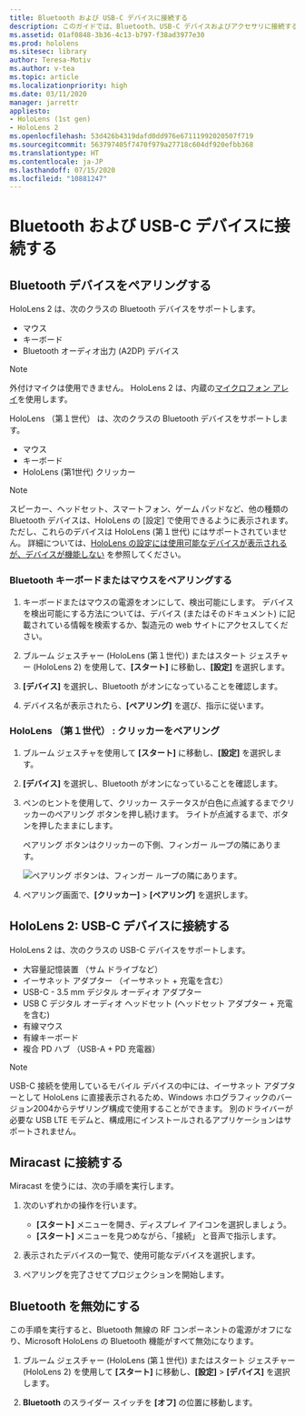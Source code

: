 ```yaml
---
title: Bluetooth および USB-C デバイスに接続する
description: このガイドでは、Bluetooth、USB-C デバイスおよびアクセサリに接続する方法について説明します。
ms.assetid: 01af0848-3b36-4c13-b797-f38ad3977e30
ms.prod: hololens
ms.sitesec: library
author: Teresa-Motiv
ms.author: v-tea
ms.topic: article
ms.localizationpriority: high
ms.date: 03/11/2020
manager: jarrettr
appliesto:
- HoloLens (1st gen)
- HoloLens 2
ms.openlocfilehash: 53d426b4319dafd0dd976e67111992020507f719
ms.sourcegitcommit: 563797405f7470f979a27718c604df920efbb368
ms.translationtype: HT
ms.contentlocale: ja-JP
ms.lasthandoff: 07/15/2020
ms.locfileid: "10881247"
---
```

# Bluetooth および USB-C デバイスに接続する

## Bluetooth デバイスをペアリングする

HoloLens 2 は、次のクラスの Bluetooth デバイスをサポートします。

- マウス
- キーボード
- Bluetooth オーディオ出力 (A2DP) デバイス

> [!NOTE]
> 外付けマイクは使用できません。 HoloLens 2 は、内蔵の[マイクロフォン アレイ](hololens2-hardware.md#audio-and-speech)を使用します。

HoloLens （第１世代） は、次のクラスの Bluetooth デバイスをサポートします。

- マウス
- キーボード
- HoloLens (第1世代) クリッカー

> [!NOTE]
> スピーカー、ヘッドセット、スマートフォン、ゲーム パッドなど、他の種類の Bluetooth デバイスは、HoloLens の [設定] で使用できるように表示されます。 ただし、これらのデバイスは HoloLens (第１世代) にはサポートされていません。 詳細については、[HoloLens の設定には使用可能なデバイスが表示されるが、デバイスが機能しない](hololens-FAQ.md#hololens-settings-lists-devices-as-available-but-the-devices-dont-work) を参照してください。

### Bluetooth キーボードまたはマウスをペアリングする

1. キーボードまたはマウスの電源をオンにして、検出可能にします。 デバイスを検出可能にする方法については、デバイス (またはそのドキュメント) に記載されている情報を検索するか、製造元の web サイトにアクセスしてください。

1. ブルーム ジェスチャー (HoloLens (第１世代）) またはスタート ジェスチャー (HoloLens 2) を使用して、**[スタート]** に移動し、**[設定]** を選択します。

1. **[デバイス]** を選択し、Bluetooth がオンになっていることを確認します。  

1. デバイス名が表示されたら、**[ペアリング]** を選び、指示に従います。

### HoloLens （第１世代） : クリッカーをペアリング

1. ブルーム ジェスチャを使用して **[スタート]** に移動し、**[設定]** を選択します。

1. **[デバイス]** を選択し、Bluetooth がオンになっていることを確認します。

1. ペンのヒントを使用して、クリッカー ステータスが白色に点滅するまでクリッカーのペアリング ボタンを押し続けます。 ライトが点滅するまで、ボタンを押したままにします。  

   ペアリング ボタンはクリッカーの下側、フィンガー ループの隣にあります。
   
   ![ペアリング ボタンは、フィンガー ループの隣にあります。](images/use-hololens-clicker-1.png)
   
1. ペアリング画面で、**[クリッカー]** > **[ペアリング]** を選択します。

## HoloLens 2: USB-C デバイスに接続する

HoloLens 2 は、次のクラスの USB-C デバイスをサポートします。

- 大容量記憶装置 （サム ドライブなど）
- イーサネット アダプター （イーサネット + 充電を含む）
- USB-C - 3.5 mm デジタル オーディオ アダプター
- USB C デジタル オーディオ ヘッドセット (ヘッドセット アダプター + 充電を含む)
- 有線マウス
- 有線キーボード
- 複合 PD ハブ （USB-A + PD 充電器）

> [!NOTE]
> USB-C 接続を使用しているモバイル デバイスの中には、イーサネット アダプターとして HoloLens に直接表示されるため、Windows ホログラフィックのバージョン2004からテザリング構成で使用することができます。 別のドライバーが必要な USB LTE モデムと、構成用にインストールされるアプリケーションはサポートされません。

## Miracast に接続する

Miracast を使うには、次の手順を実行します。

1. 次のいずれかの操作を行います。  

   - **[スタート]** メニューを開き、ディスプレイ アイコンを選択しましょう。
   - **[スタート]** メニューを見つめながら、「接続」 と音声で指示します。  

1. 表示されたデバイスの一覧で、使用可能なデバイスを選択します。

1. ペアリングを完了させてプロジェクションを開始します。

## Bluetooth を無効にする

この手順を実行すると、Bluetooth 無線の RF コンポーネントの電源がオフになり、Microsoft HoloLens の Bluetooth 機能がすべて無効になります。

1. ブルーム ジェスチャー (HoloLens (第１世代)) またはスタート ジェスチャー (HoloLens 2) を使用して **[スタート]** に移動し、**[設定]**  > **[デバイス]** を選択します。

1. **Bluetooth** のスライダー スイッチを **[オフ]** の位置に移動します。
